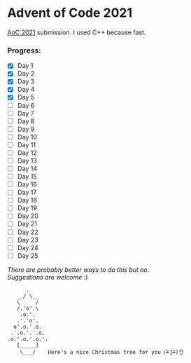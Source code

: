 # Advent of Code 2021  
[AoC 2021](https://adventofcode.com/2021) submission. I used C++ because fast.  

### Progress:  
- [x] Day 1
- [x] Day 2
- [x] Day 3
- [x] Day 4
- [x] Day 5
- [ ] Day 6
- [ ] Day 7
- [ ] Day 8
- [ ] Day 9
- [ ] Day 10
- [ ] Day 11
- [ ] Day 12
- [ ] Day 13
- [ ] Day 14
- [ ] Day 15
- [ ] Day 16
- [ ] Day 17
- [ ] Day 18
- [ ] Day 19
- [ ] Day 20
- [ ] Day 21
- [ ] Day 22
- [ ] Day 23
- [ ] Day 24
- [ ] Day 25

*There are probably better ways to do this but no.  
Suggestions are welcome :)*

          .
       __/ \__
       \     /
       /.'o'.\
        .o.'.
       .'.'o'.
      o'.o.'.o.
     .'.o.'.'.o.
    .o.'.o.'.o.'.
       [_____]
        \___/    Here's a nice Christmas tree for you (͠≖ ͜ʖ͠≖)👌